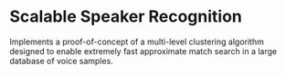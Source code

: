 Scalable Speaker Recognition
===

Implements a proof-of-concept of a multi-level clustering algorithm designed to enable extremely fast approximate match search in a large database of voice samples.